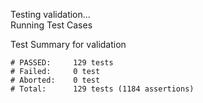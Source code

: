 
Testing validation...</br>
Running Test Cases

Test Summary for validation

    # PASSED:     129 tests
    # Failed:     0 test
    # Aborted:    0 test
    # Total:      129 tests (1184 assertions)
